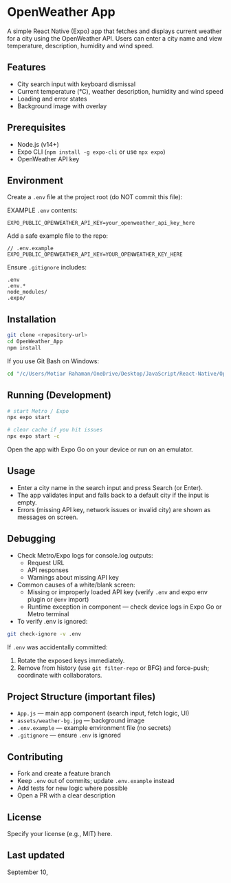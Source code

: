 # OpenWeather App

A simple React Native (Expo) app that fetches and displays current weather for a city using the OpenWeather API. Users can enter a city name and view temperature, description, humidity and wind speed.

## Features
- City search input with keyboard dismissal
- Current temperature (°C), weather description, humidity and wind speed
- Loading and error states
- Background image with overlay

## Prerequisites
- Node.js (v14+)
- Expo CLI (`npm install -g expo-cli` or use `npx expo`)
- OpenWeather API key

## Environment
Create a `.env` file at the project root (do NOT commit this file):

EXAMPLE `.env` contents:
```text
EXPO_PUBLIC_OPENWEATHER_API_KEY=your_openweather_api_key_here
```

Add a safe example file to the repo:
```text
// .env.example
EXPO_PUBLIC_OPENWEATHER_API_KEY=YOUR_OPENWEATHER_KEY_HERE
```

Ensure `.gitignore` includes:
```text
.env
.env.*
node_modules/
.expo/
```

## Installation
```bash
git clone <repository-url>
cd OpenWeather_App
npm install
```

If you use Git Bash on Windows:
```bash
cd "/c/Users/Motiar Rahaman/OneDrive/Desktop/JavaScript/React-Native/OpenWeather_App"
```

## Running (Development)
```bash
# start Metro / Expo
npx expo start

# clear cache if you hit issues
npx expo start -c
```

Open the app with Expo Go on your device or run on an emulator.

## Usage
- Enter a city name in the search input and press Search (or Enter).
- The app validates input and falls back to a default city if the input is empty.
- Errors (missing API key, network issues or invalid city) are shown as messages on screen.

## Debugging
- Check Metro/Expo logs for console.log outputs:
  - Request URL
  - API responses
  - Warnings about missing API key
- Common causes of a white/blank screen:
  - Missing or improperly loaded API key (verify `.env` and expo env plugin or `@env` import)
  - Runtime exception in component — check device logs in Expo Go or Metro terminal
- To verify .env is ignored:
```bash
git check-ignore -v .env
```

If `.env` was accidentally committed:
1. Rotate the exposed keys immediately.
2. Remove from history (use `git filter-repo` or BFG) and force-push; coordinate with collaborators.

## Project Structure (important files)
- `App.js` — main app component (search input, fetch logic, UI)
- `assets/weather-bg.jpg` — background image
- `.env.example` — example environment file (no secrets)
- `.gitignore` — ensure `.env` is ignored

## Contributing
- Fork and create a feature branch
- Keep `.env` out of commits; update `.env.example` instead
- Add tests for new logic where possible
- Open a PR with a clear description

## License
Specify your license (e.g., MIT) here.

## Last updated
September 10,